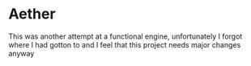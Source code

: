 # Aether

This was another attempt at a functional engine, unfortunately I forgot where I had gotton to and I feel that this project needs major changes anyway 
